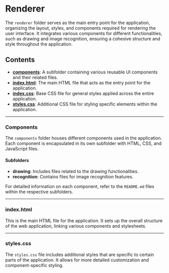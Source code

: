 # Renderer

The `renderer` folder serves as the main entry point for the application, organizing the layout, styles, and components required for rendering the user interface. It integrates various components for different functionalities, such as drawing and image recognition, ensuring a cohesive structure and style throughout the application.

## Contents

- **[components](#components)**: A subfolder containing various reusable UI components and their related files.
- **[index.html](#indexhtml)**: The main HTML file that acts as the entry point for the application.
- **[index.css](#indexcss)**: Base CSS file for general styles applied across the entire application.
- **[styles.css](#stylescss)**: Additional CSS file for styling specific elements within the application.

---

### Components

The `components` folder houses different components used in the application. Each component is encapsulated in its own subfolder with HTML, CSS, and JavaScript files.

#### Subfolders

- **drawing**: Includes files related to the drawing functionalities.
- **recognition**: Contains files for image recognition features.

For detailed information on each component, refer to the `README.md` files within the respective subfolders.

---

### index.html

This is the main HTML file for the application. It sets up the overall structure of the web application, linking various components and stylesheets.

---

### styles.css

The `styles.css` file includes additional styles that are specific to certain parts of the application. It allows for more detailed customization and component-specific styling.
